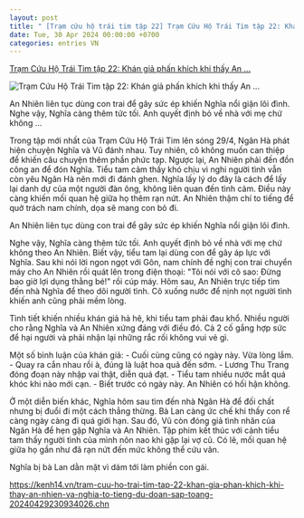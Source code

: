 ```yaml
---
layout: post
title: " [Trạm cứu hộ trái tim tập 22] Trạm Cứu Hộ Trái Tim tập 22: Khán giả phấn khích khi thấy An ..."
date: Tue, 30 Apr 2024 00:00:00 +0700
categories: entries VN
---
```

[Trạm Cứu Hộ Trái Tim tập 22: Khán giả phấn khích khi thấy An ...](https://kenh14.vn/tram-cuu-ho-trai-tim-tap-22-khan-gia-phan-khich-khi-thay-an-nhien-va-nghia-to-tieng-du-doan-sap-toang-20240429230934026.chn)

![Trạm Cứu Hộ Trái Tim tập 22: Khán giả phấn khích khi thấy An ...](https://kenh14cdn.com/zoom/600_315/203336854389633024/2024/4/29/photo1714406774419-17144067746631176366184.gif.png)

An Nhiên liên tục dùng con trai để gây sức ép khiến Nghĩa nổi giận lôi đình. Nghe vậy, Nghĩa càng thêm tức tối. Anh quyết định bỏ về nhà với mẹ chứ không ...

Trong tập mới nhất của Trạm Cứu Hộ Trái Tim lên sóng 29/4, Ngân Hà phát hiện chuyện Nghĩa và Vũ đánh nhau. Tuy nhiên, cô không muốn can thiệp để khiến câu chuyện thêm phần phức tạp. Ngược lại, An Nhiên phải đến đồn công an để đón Nghĩa. Tiểu tam cảm thấy khó chịu vì nghi người tình vẫn còn yêu Ngân Hà nên mới đi đánh ghen. Nghĩa lấy lý do đây là cách để lấy lại danh dự của một người đàn ông, không liên quan đến tình cảm. Điều này càng khiến mối quan hệ giữa họ thêm rạn nứt. An Nhiên thậm chí to tiếng để quở trách nam chính, dọa sẽ mang con bỏ đi.

An Nhiên liên tục dùng con trai để gây sức ép khiến Nghĩa nổi giận lôi đình.

Nghe vậy, Nghĩa càng thêm tức tối. Anh quyết định bỏ về nhà với mẹ chứ không theo An Nhiên. Biết vậy, tiểu tam lại dùng con để gây áp lực với Nghĩa. Sau khi nói lời ngon ngọt với Gôn, nam chính đề nghị con trai chuyển máy cho An Nhiên rồi quát lên trong điện thoại: "Tôi nói với cô sao: Đừng bao giờ lợi dụng thằng bé!" rồi cúp máy. Hôm sau, An Nhiên trực tiếp tìm đến nhà Nghĩa để theo dõi người tình. Cô xuống nước để nịnh nọt người tình khiến anh cũng phải mềm lòng.



Tình tiết khiến nhiều khán giả hả hê, khi tiểu tam phải đau khổ. Nhiều người cho rằng Nghĩa và An Nhiên xứng đáng với điều đó. Cả 2 cố gắng hợp sức để hại người và phải nhận lại những rắc rối không vui vẻ gì.

Một số bình luận của khán giả: - Cuối cùng cũng có ngày này. Vừa lòng lắm. - Quay ra cắn nhau rồi à, đúng là luật hoa quả đến sớm. - Lương Thu Trang đóng đoạn này nhập vai thật, diễn quá đạt. - Tiểu tam nhiều nước mắt quá khóc khi nào mới cạn. - Biết trước có ngày này. An Nhiên có hối hận không.

Ở một diễn biến khác, Nghĩa hôm sau tìm đến nhà Ngân Hà để đối chất nhưng bị đuổi đi một cách thẳng thừng. Bà Lan càng ức chế khi thấy con rể càng ngày càng đi quá giới hạn. Sau đó, Vũ còn đóng giả tình nhân của Ngân Hà để hẹn gặp Nghĩa và An Nhiên. Tập phim kết thúc với cảnh tiểu tam thấy người tình của mình nôn nao khi gặp lại vợ cũ. Có lẽ, mối quan hệ giữa họ gần như đã rạn nứt đến mức không thể cứu vãn.



Nghĩa bị bà Lan dằn mặt vì dám tới làm phiền con gái.

https://kenh14.vn/tram-cuu-ho-trai-tim-tap-22-khan-gia-phan-khich-khi-thay-an-nhien-va-nghia-to-tieng-du-doan-sap-toang-20240429230934026.chn

